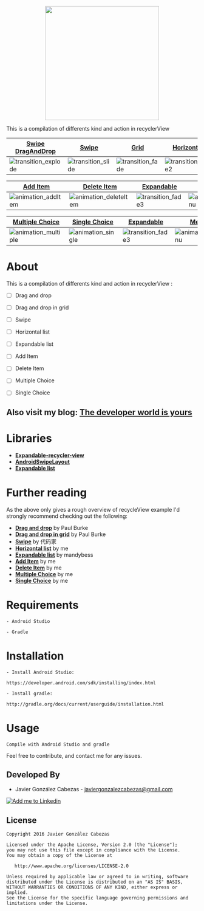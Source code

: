 
<p align="center">
<img src="https://github.com/CabezasGonzalezJavier/FullRecycleView/blob/master/title.png" width="300px" />
</p>


This is a compilation of differents kind and action in recyclerView

[Swipe DragAndDrop][dragandswipe] | [Swipe][swipe] | [Grid][dragandswipe] | [Horizontal][horizontal]
--- | --- | --- | ---
![transition_explode] | ![transition_slide] | ![transition_fade] | ![transition_fade2]

[Add Item][add] | [Delete Item][delete] | [Expandable][expandable] | [Menu][menu]
--- | --- | --- | ---
![animation_addItem] | ![animation_deleteItem] | ![transition_fade3] | ![animation_menu]

[Multiple Choice][multiple] | [Single Choice][single] | [Expandable][expandable] | [Menu][menu]
--- | --- | --- | ---
![animation_multiple] | ![animation_single] | ![transition_fade3] | ![animation_menu]

# About
  This is a compilation of differents kind and action in recyclerView :
  
 - [ ] Drag and drop
 - [ ] Drag and drop in grid
 - [ ] Swipe 
 - [ ] Horizontal list
 - [ ] Expandable list
 - [ ] Add Item
 - [ ] Delete Item
 - [ ] Multiple Choice
 - [ ] Single Choice

  
  Also visit my blog: **[The developer world is yours](http://thedeveloperworldisyours.com)**
---------
# Libraries

 * **[Expandable-recycler-view](https://github.com/thoughtbot/expandable-recycler-view)**
 * **[AndroidSwipeLayout](https://github.com/daimajia/AndroidSwipeLayout)**
 * **[Expandable list](https://github.com/thoughtbot/expandable-recycler-view)** 
 
# Further reading

  As the above only gives a rough overview of recycleView example I'd strongly recommend checking out the following:
  * **[Drag and drop](https://medium.com/@ipaulpro/drag-and-swipe-with-recyclerview-b9456d2b1aaf#.984ilzuek)** by Paul Burke
  * **[Drag and drop in grid](https://medium.com/@ipaulpro/drag-and-swipe-with-recyclerview-6a6f0c422efd#.s4r12j9rk)** by Paul Burke
  * **[Swipe](https://github.com/daimajia/AndroidSwipeLayout)** by 代码家
  * **[Horizontal list](http://thedeveloperworldisyours.com/android/horizontal-listview-on-android/#sthash.iYuy7X5R.dpbs)** by me
  * **[Expandable list](https://github.com/thoughtbot/expandable-recycler-view)** by mandybess
  * **[Add Item](http://thedeveloperworldisyours.com)** by me
  * **[Delete Item](http://thedeveloperworldisyours.com)** by me
  * **[Multiple Choice](http://thedeveloperworldisyours.com/android/multiple-choice-recyclerview/#sthash.aD5rVYfB.dpbs)** by me
  * **[Single Choice](http://thedeveloperworldisyours.com)** by me
  
# Requirements

    - Android Studio

    - Gradle


# Installation

    - Install Android Studio:

    https://developer.android.com/sdk/installing/index.html

    - Install gradle:

    http://gradle.org/docs/current/userguide/installation.html

# Usage
    Compile with Android Studio and gradle


Feel free to contribute, and contact me for any issues.

Developed By
------------
* Javier González Cabezas - <javiergonzalezcabezas@gmail.com>

<a href="https://es.linkedin.com/in/javier-gonz%C3%A1lez-cabezas-8b4b2231">
  <img alt="Add me to Linkedin" src="https://github.com/JorgeCastilloPrz/EasyMVP/blob/master/art/linkedin.png" />
</a>

License
-------

    Copyright 2016 Javier González Cabezas

    Licensed under the Apache License, Version 2.0 (the "License");
    you may not use this file except in compliance with the License.
    You may obtain a copy of the License at

       http://www.apache.org/licenses/LICENSE-2.0

    Unless required by applicable law or agreed to in writing, software
    distributed under the License is distributed on an "AS IS" BASIS,
    WITHOUT WARRANTIES OR CONDITIONS OF ANY KIND, either express or implied.
    See the License for the specific language governing permissions and
    limitations under the License.

[dragandswipe]: https://github.com/CabezasGonzalezJavier/FullRecycleView/tree/master/app/src/main/java/com/thedeveloperworldisyours/fullrecycleview/dragandswipe
[swipe]: https://github.com/CabezasGonzalezJavier/FullRecycleView/tree/master/app/src/main/java/com/thedeveloperworldisyours/fullrecycleview/swipe
[horizontal]: https://github.com/CabezasGonzalezJavier/FullRecycleView/tree/master/app/src/main/java/com/thedeveloperworldisyours/fullrecycleview/horizontal
[add]: https://github.com/CabezasGonzalezJavier/FullRecycleView/tree/master/app/src/main/java/com/thedeveloperworldisyours/fullrecycleview/vertical
[delete]: https://github.com/CabezasGonzalezJavier/FullRecycleView/tree/master/app/src/main/java/com/thedeveloperworldisyours/fullrecycleview/vertical
[expandable]: https://github.com/CabezasGonzalezJavier/FullRecycleView/tree/master/app/src/main/java/com/thedeveloperworldisyours/fullrecycleview/expandable
[menu]: https://github.com/CabezasGonzalezJavier/FullRecycleView/blob/master/menu.gif
[multiple]: https://github.com/CabezasGonzalezJavier/FullRecycleView/tree/master/app/src/main/java/com/thedeveloperworldisyours/fullrecycleview/multiple
[single]: https://github.com/CabezasGonzalezJavier/FullRecycleView/tree/master/app/src/main/java/com/thedeveloperworldisyours/fullrecycleview/single

[transition_explode]: https://github.com/CabezasGonzalezJavier/FullRecycleView/blob/master/DragAndDrop.gif
[transition_slide]: https://github.com/CabezasGonzalezJavier/FullRecycleView/blob/master/Swipe.gif
[transition_fade]: https://github.com/CabezasGonzalezJavier/FullRecycleView/blob/master/Grid.gif
[transition_fade2]: https://github.com/CabezasGonzalezJavier/FullRecycleView/blob/master/Horizontal.gif
[transition_fade3]: https://github.com/CabezasGonzalezJavier/FullRecycleView/blob/master/expandable.gif
[animation_addItem]: https://github.com/CabezasGonzalezJavier/FullRecycleView/blob/master/addItem.gif
[animation_deleteItem]: https://github.com/CabezasGonzalezJavier/FullRecycleView/blob/master/deleteItem.gif
[animation_menu]: https://github.com/CabezasGonzalezJavier/FullRecycleView/blob/master/menu.gif
[animation_multiple]: https://github.com/CabezasGonzalezJavier/FullRecycleView/blob/master/multipleChoice.gif
[animation_single]: https://github.com/CabezasGonzalezJavier/FullRecycleView/blob/master/singleChoice.gif
